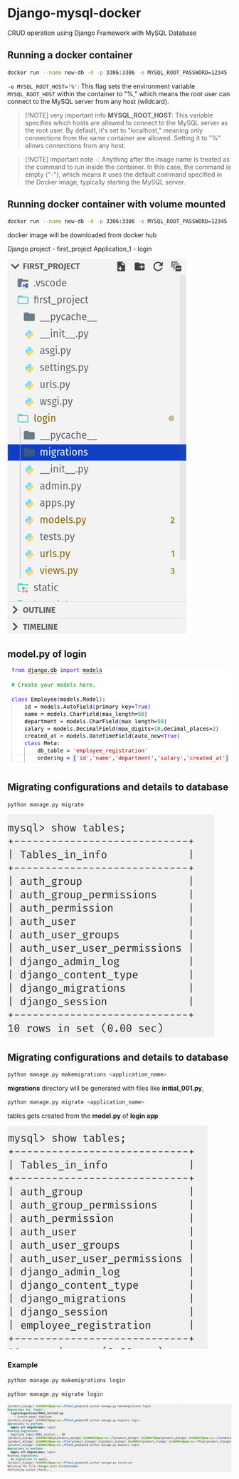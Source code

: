 # Django-mysql-docker

CRUD operation using Django Framework with MySQL Database 

## Running a docker container 

```bash
docker run --name new-db -d -p 3306:3306 -e MYSQL_ROOT_PASSWORD=12345 -e MYSQL_ROOT_HOST='%' mysql/mysql-server:8.0.0
```

`-e MYSQL_ROOT_HOST='%'`: This flag sets the environment variable `MYSQL_ROOT_HOST` within the container to "%," which means the root user can connect to the MySQL server from any host (wildcard).

> [!NOTE] very important info
> **MYSQL_ROOT_HOST**: This variable specifies which hosts are allowed to connect to the MySQL server as the root user. By default, it's set to "localhost," meaning only connections from the same container are allowed. Setting it to "%" allows connections from any host.

> [!NOTE] important note
> `-`: Anything after the image name is treated as the command to run inside the container. In this case, the command is empty ("-"), which means it uses the default command specified in the Docker image, typically starting the MySQL server.

## Running docker container with volume mounted

```bash
docker run --name new-db -d -p 3306:3306 -e MYSQL_ROOT_PASSWORD=12345 -e MYSQL_ROOT_HOST='%' -v /home/ik100047/Documents/container_data/:/var/lib/mysql mysql/mysql-server:8.0.0
```

docker image will be downloaded from docker hub

Django project - first_project
Application_1 - login

![](https://github.com/Arvindhh931/Django-mysql-docker/blob/main/Images/Screenshot%20from%202023-09-26%2013-43-31.png)

## model.py of login

![](https://github.com/Arvindhh931/Django-mysql-docker/blob/main/Images/Screenshot%20from%202023-09-26%2013-42-34.png)

## Migrating configurations and details to database

```python
python manage.py migrate
```

![](https://github.com/Arvindhh931/Django-mysql-docker/blob/main/Images/Screenshot%20from%202023-09-26%2013-40-17.png)

## Migrating configurations and details to database

```python
python manage.py makemigrations <application_name>
```

**migrations** directory will be generated with files like **initial_001.py**, 

```python
python manage.py migrate <application_name>
```

tables gets created from the **model.py** of **login app**

![](https://github.com/Arvindhh931/Django-mysql-docker/blob/main/Images/Screenshot%20from%202023-09-26%2013-40-37.png)

### Example 

```python
python manage.py makemigrations login
```

```python
python manage.py migrate login
```

![](https://github.com/Arvindhh931/Django-mysql-docker/blob/main/Images/Screenshot%20from%202023-09-26%2013-38-39.png)

